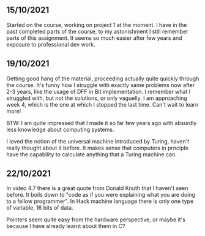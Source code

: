 ## 15/10/2021
Started on the course, working on project 1 at the moment.
I have in the past completed parts of the course, to my astonishment I still remember parts of this assignment. It seems so much easier after few years and exposure to professional dev work.

## 19/10/2021
Getting good hang of the material, proceeding actually quite quickly through the course. It's funny how I struggle with exactly same problems now after 2-3 years, like the usage of DFF in Bit implementation. I remember what I struggled with, but not the solutions, or only vaguelly. I am approaching week 4, which is the one at which I stopped the last time. Can't wait to learn more!

BTW: I am quite impressed that I made it so far few years ago with absurdly less knowledge about computing systems.

I loved the notion of the universal machine introduced by Turing, haven't really thought about it before. It makes sense that computers in prnciple have the capability to calculate anything that a Turing machine can. 

## 22/10/2021
In video 4.7 there is a great quote from Donald Knuth that I haven't seen before. It boils down to "code as if you were explaining what you are doing to a fellow programmer".
In Hack machine language there is only one type of variable, 16 bits of data.

Pointers seem quite easy from the hardware perspective, or maybe it's because I have already learnt about them in C?